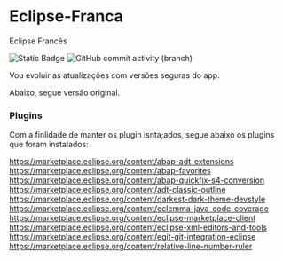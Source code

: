 # Eclipse-Franca
 Eclipse Francês


![Static Badge](https://img.shields.io/badge/development-abap-blue)
![GitHub commit activity (branch)](https://img.shields.io/github/commit-activity/t/edmilson-nascimento/eclipse-franca)

Vou evoluir as atualizações com versões seguras do app.

Abaixo, segue versão original.

### Plugins

Com a finlidade de manter os plugin isnta;ados, segue abaixo os plugins que foram instalados:

https://marketplace.eclipse.org/content/abap-adt-extensions
https://marketplace.eclipse.org/content/abap-favorites
https://marketplace.eclipse.org/content/abap-quickfix-s4-conversion
https://marketplace.eclipse.org/content/adt-classic-outline
https://marketplace.eclipse.org/content/darkest-dark-theme-devstyle
https://marketplace.eclipse.org/content/eclemma-java-code-coverage
https://marketplace.eclipse.org/content/eclipse-marketplace-client
https://marketplace.eclipse.org/content/eclipse-xml-editors-and-tools
https://marketplace.eclipse.org/content/egit-git-integration-eclipse
https://marketplace.eclipse.org/content/relative-line-number-ruler